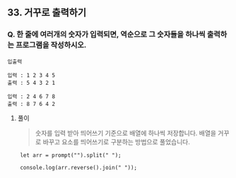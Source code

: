 ## 33. 거꾸로 출력하기

### Q. 한 줄에 여러개의 숫자가 입력되면, 역순으로 그 숫자들을 하나씩 출력하는 프로그램을 작성하시오.

```
입출력

입력 : 1 2 3 4 5
출력 : 5 4 3 2 1

입력 : 2 4 6 7 8
출력 : 8 7 6 4 2
```

1. 풀이

   > 숫자를 입력 받아 띄어쓰기 기준으로 배열에 하나씩 저장합니다. 배열을 거꾸로 바꾸고 요소를 띄어쓰기로 구분하는 방법으로 풀었습니다.

```
    let arr = prompt("").split(" ");

    console.log(arr.reverse().join(" "));
```
